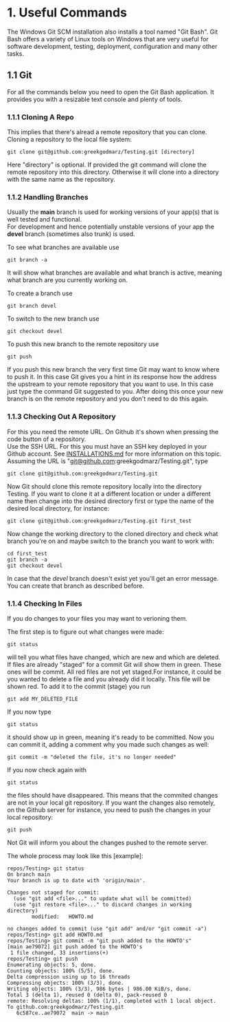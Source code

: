 # 1. Useful Commands
 
The Windows Git SCM installation also installs a tool named "Git Bash".
Git Bash offers a variety of Linux tools on Windows that are very useful for software development, testing, deployment, configuration and many other tasks.

## 1.1 Git
For all the commands below you need to open the Git Bash application. It provides you with a resizable text console and plenty of tools.

### 1.1.1 Cloning A Repo
This implies that there's alread a remote repository that you can clone.
Cloning a repository to the local file system:
```
git clone git@github.com:greekgodmarz/Testing.git [directory]
```
Here "directory" is optional. If provided the git command will clone the remote repository into this directory. Otherwise it will clone into a directory with the same name as the repository.

### 1.1.2 Handling Branches
Usually the **main** branch is used for working versions of your app(s) that is well tested and functional.  
For development and hence potentially unstable versions of your app the **devel** branch (sometimes also trunk) is used.

To see what branches are available use 
```
git branch -a
```
It will show what branches are available and what branch is active, meaning what branch are you currently working on.

To create a branch use
```
git branch devel
```

To switch to the new branch use
```
git checkout devel
```

To push this new branch to the remote repository use 
```
git push
```

If you push this new branch the very first time Git may want to know where to push it. In this case Git gives you a hint in its response how the address the upstream to your remote repository that you want to use.
In this case just type the command Git suggested to you. After doing this once your new branch is on the remote repository and you don't need to do this again.


### 1.1.3 Checking Out A Repository
For this you need the remote URL. On Github it's shown when pressing the code button of a repository.  
Use the SSH URL. For this you must have an SSH key deployed in your Github account. See [INSTALLATIONS.md](INSTALLATIONS.md) for more information on this topic.
Assuming the URL is "git@github.com:greekgodmarz/Testing.git", type
```
git clone git@github.com:greekgodmarz/Testing.git
```
Now Git should clone this remote repository locally into the directory Testing.
If you want to clone it at a different location or under a different name then change into the desired directory first or type the name of the desired local directory, for instance:
```
git clone git@github.com:greekgodmarz/Testing.git first_test
```

Now change the working directory to the cloned directory and check what branch you're on and maybe switch to the branch you want to work with:
```
cd first_test
git branch -a
git checkout devel
```
In case that the *devel* branch doesn't exist yet you'll get an error message. You can create that branch as described before.

### 1.1.4 Checking In Files
If you do changes to your files you may want to verioning them.

The first step is to figure out what changes were made:
```
git status
```
will tell you what files have changed, which are new and which are deleted.
If files are already "staged" for a commit Git will show them in green. These ones will be commit. All red files are not yet staged.For instance, it could be you wanted to delete a file and you already did it locally. This file will be shown red.
To add it to the commit (stage) you run
```
git add MY_DELETED_FILE
```
If you now type 
```
git status
```
it should show up in green, meaning it's ready to be committed.
Now you can commit it, adding a comment why you made such changes as well:
```
git commit -m "deleted the file, it's no longer needed"
```
If you now check again with 
```
git status
```
the files should have disappeared. This means that the commited changes are not in your local git repository.
If you want the changes also remotely, on the Github server for instance, you need to push the changes in your local repository:
```
git push
````
Not Git will inform you about the changes pushed to the remote server.

The whole process may look like this [example]:
```
repos/Testing> git status
On branch main
Your branch is up to date with 'origin/main'.

Changes not staged for commit:
  (use "git add <file>..." to update what will be committed)
  (use "git restore <file>..." to discard changes in working directory)
        modified:   HOWTO.md

no changes added to commit (use "git add" and/or "git commit -a")
repos/Testing> git add HOWTO.md 
repos/Testing> git commit -m "git push added to the HOWTO's"
[main ae79072] git push added to the HOWTO's
 1 file changed, 33 insertions(+)
repos/Testing> git push
Enumerating objects: 5, done.
Counting objects: 100% (5/5), done.
Delta compression using up to 16 threads
Compressing objects: 100% (3/3), done.
Writing objects: 100% (3/3), 986 bytes | 986.00 KiB/s, done.
Total 3 (delta 1), reused 0 (delta 0), pack-reused 0
remote: Resolving deltas: 100% (1/1), completed with 1 local object.
To github.com:greekgodmarz/Testing.git
   6c587ce..ae79072  main -> main
```


